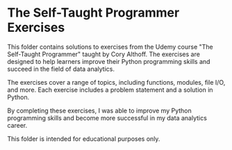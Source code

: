 # The Self-Taught Programmer Exercises

This folder contains solutions to exercises from the Udemy course "The Self-Taught Programmer" taught by Cory Althoff. The exercises are designed to help learners improve their Python programming skills and succeed in the field of data analytics. 

The exercises cover a range of topics, including functions, modules, file I/O, and more. Each exercise includes a problem statement and a solution in Python. 

By completing these exercises, I was able to improve my Python programming skills and become more successful in my data analytics career. 

This folder is intended for educational purposes only.